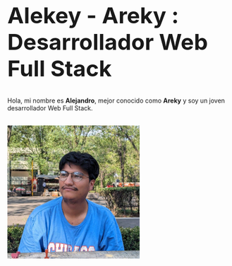 <h1 style="font-size: 50px">Alekey - Areky : Desarrollador Web Full Stack</h1>
<p>Hola, mi nombre es <strong>Alejandro</strong>, mejor conocido como <strong>Areky</strong> y soy un joven desarrollador Web Full Stack.</p>
<br />
<img src="src/assets/img/Areky.jpg" width="300px"/>

